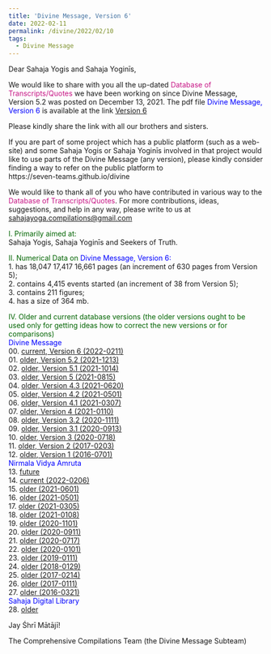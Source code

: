 ```yaml
---
title: 'Divine Message, Version 6'
date: 2022-02-11
permalink: /divine/2022/02/10
tags:
  - Divine Message
---
```


<p>
Dear Sahaja Yogis and Sahaja Yoginīs,  
</p>

We would like to share with you all the up-dated <font color="mediumvioletred">Database of Transcripts/Quotes</font> we have been working on since Divine Message, Version 5.2 was posted on December 13, 2021. The pdf file <font color="blue">Divine Message, Version 6</font> is available at the link
<a href="https://drive.google.com/file/d/1ICDGHOovfbfWiTUDeRnWpAc90vFoYA-1/view?usp=sharing">Version 6</a>

<p>
Please kindly share the link with all our brothers and sisters. 
</p>

<p>
If you are part of some project which has a public platform (such as a web-site) and some Sahaja Yogis or Sahaja Yoginīs involved in that project would like to use parts of the Divine Message (any version), please kindly consider finding a way to refer on the public platform to<br>
https://seven-teams.github.io/divine
</p>

We would like to thank all of you who have contributed in various way to the <font color="mediumvioletred">Database of Transcripts/Quotes</font>. For more contributions, ideas, suggestions, and help in any way, please write to us at sahajayoga.compilations@gmail.com

<p>
<font color="DarkGreen">I. Primarily aimed at:</font><br>
Sahaja Yogis, Sahaja Yoginīs and Seekers of Truth. 
</p>

<p>
<font color="DarkGreen">II. Numerical Data on</font>
<font color="blue"> Divine Message, Version 6:</font> <br>
1. has 18,047 17,417 16,661 pages (an increment of 630 pages from Version 5);<br>
2. contains 4,415 events started (an increment of 38 from Version 5);<br>
3. contains 211 figures;<br>
4. has a size of 364 mb.<br>
</p>

<p>
<font color="DarkGreen">IV. Older and current database versions (the older versions ought to be used only for getting ideas how to correct the new versions or for comparisons)</font><br>
<font color="blue">Divine Message</font><br>
00. <a href="https://drive.google.com/file/d/1ICDGHOovfbfWiTUDeRnWpAc90vFoYA-1/view?usp=sharing">current, Version 6 (2022-0211)</a> <br>
01. <a href="https://drive.google.com/file/d/1-pKA800IxqnzkEfsm6GpQ-fO9bn3otwy/view">older, Version 5.2 (2021-1213)</a> <br>
02. <a href="https://drive.google.com/file/d/1YNxqTV-nrpJqJAZsoNRLuTufVrRhe6iL/view?usp=sharing">older, Version 5.1 (2021-1014)</a> <br>
03. <a href="https://drive.google.com/file/d/1RDRSdCLs8nNR-YNQmA6AgWJZWWcBiSf5/view">older, Version 5 (2021-0815)</a> <br>
04. <a href="https://drive.google.com/file/d/1gXlyz_iYbPiZBVJS9cdGvOViKnK5QGS4/view">older, Version 4.3 (2021-0620)</a> <br>
05. <a href="https://drive.google.com/file/d/181NK3xhRpMN9fYDIDBNi71o5_8669JoR/view">older, Version 4.2 (2021-0501)</a> <br>
06. <a href="https://drive.google.com/file/d/1YwN9PyFbNTFyC6jpGLLcOPWQ1jArogZR/view">older, Version 4.1 (2021-0307)</a> <br>
07. <a href="https://drive.google.com/file/d/1jc8fCZi6rMR3IkKxmaELenXvnduWdTJW/view?usp=sharing">older, Version 4 (2021-0110)</a> <br>
08. <a href="https://drive.google.com/file/d/1IAKCVEtUIM3WNijfUQRbTmJLUYXP_-ZT/view?usp=sharing">older, Version 3.2 (2020-1111)</a> <br>
09. <a href="https://drive.google.com/file/d/1ybg2HMKLypOZ2SCgUJi6vJsxEAY7hd_3/view?usp=sharing">older, Version 3.1 (2020-0913)</a> <br>
10. <a href="https://drive.google.com/file/d/1FBNZpjoi-JiY8I43sFDiNWRigD2my-jW/view?usp=sharing">older, Version 3 (2020-0718)</a> <br>
11. <a href="https://drive.google.com/file/d/0B3izjZneKykscmg3cWRQR1E4dWM/view?usp=sharing">older, Version 2 (2017-0203)</a> <br>
12. <a href="https://drive.google.com/file/d/0B3izjZneKyksd0Vtc2p3WWpwcjA/view?usp=sharing">older, Version 1 (2016-0701)</a><br>
<font color="blue">Nirmala Vidya Amruta</font><br>
13. <a href="https://www.amruta.org/transcripts-and-translations/"> future</a><br>
14. <a href="https://drive.google.com/file/d/1Tz0eN1EwSrLQiBTJxpirlvY2P9BlVHgx/view?usp=sharing">current (2022-0206)</a><br>
15. <a href="https://drive.google.com/file/d/1Db5MlW5PJFdrFLZeT4bU96s8tKRNstdM/view">older (2021-0601)</a><br>
16. <a href="https://drive.google.com/file/d/11tAO2f18KLANb7-bswPJp0Z3hoOVAP4f/view">older (2021-0501)</a><br>
17. <a href="https://drive.google.com/file/d/1FRriOjATDQXxm21z8SHuDZKHWafSR95i/view">older (2021-0305)</a><br>
18. <a href="https://drive.google.com/file/d/1PmTYsTrS0Qa6GGGMD0wNVWa-IyDZMna0/view?usp=sharing">older (2021-0108)</a><br>
19. <a href="https://drive.google.com/file/d/18qv3oDXR6C1HjTnQi5MDlpgaYDj14mcH/view?usp=sharing">older (2020-1101)</a><br>
20. <a href="https://drive.google.com/file/d/1NrkCKDF77RnUIuhpRWUDIHjmFhgKCSYm/view?usp=sharing">older (2020-0911)</a><br>
21. <a href="https://drive.google.com/file/d/15tokWEN4HmOY7T5s2O48R4Z6GllylGDl/view?usp=sharing">older (2020-0717)</a><br>
22. <a href="https://drive.google.com/file/d/1D2YJv38DcOU5fqCss8Co_eEmzBFpGAWX/view?usp=sharing">older (2020-0101)</a><br>
23. <a href="https://drive.google.com/file/d/1et_hDoht_X9RvCL3arXYyj_pjIXjRgM5/view?usp=sharing">older (2019-0111)</a><br>
24. <a href="https://drive.google.com/file/d/1tKEGId5BR0GE4ry57YNthXojlUVSgFGd/view?usp=sharing">older (2018-0129)</a><br>
25. <a href="https://drive.google.com/file/d/1bqjkzvHJGkpfmgt5dhEYAvom2o2LOcG2/view?usp=sharing">older (2017-0214)</a><br>
26. <a href="https://drive.google.com/file/d/14g0NeM1bE57AgakgFDgjOOnH4oiQ12CN/view?usp=sharing">older (2017-0111)</a><br>
27. <a href="https://drive.google.com/file/d/1UX7OLZZfoPKtsKUS_WnavbpuSsHyrX1z/view?usp=sharing">older (2016-0321)</a><br>
<font color="blue">Sahaja Digital Library</font><br>
28. <a href="https://library.sahajaworld.org/transcripts">older</a><br>
</p>

Jay Śhrī Mātājī!

The Comprehensive Compilations Team (the Divine Message Subteam)